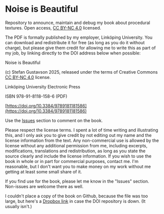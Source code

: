 # Noise is Beautiful

Repository to announce, maintain and debug my book about procedural textures. Open access, [CC BY-NC 4.0](https://creativecommons.org/licenses/by-nc/4.0/) licensed.

The PDF is formally published by my employer, Linköping University. You can download and redistribute it for free (as long as you do it without charge), but please give them credit for allowing
me to write this as part of my job, by linking directly to the DOI address below when possible:

Noise is Beautiful

(c) Stefan Gustavson 2025, released under the terms of Creative Commons [CC BY-NC 4.0](https://creativecommons.org/licenses/by-nc/4.0/) license.

Linköping University Electronic Press

ISBN 978-91-8118-158-6 (PDF)

[https://doi.org/10.3384/9789181181586](https://doi.org/10.3384/9789181181586)

Use the [Issues](https://github.com/stegu/noiseisbeautiful/issues) section to comment on the book.

Please respect the license terms. I spent a lot of time writing and illustrating this, and I only ask you to give credit by not editing out my name and the license information from the text. Any non-commercial use is allowed by the license without any additional permission from me, including excerpts, modifications, translations and redistribution, as long as you state the source clearly and include the license information. If you wish to use the book in whole or in part for commercial purposes, contact me. I'm reasonable, but I don't want you to make money on my work without me getting at least some small share of it.

If you find use for the book, please let me know in the "Issues" section. Non-issues are welcome there as well.

I couldn't place a copy of the book on Github, because the file was too large, but here's a
[Dropbox link](https://www.dropbox.com/scl/fi/b8rt7kxn8v4swaabiecyb/noiseisbeautiful.pdf?rlkey=7jqnigdyds7rkxo6w6e9452op&dl=0)
in case the DOI repository is down. (It usually isn't.)
